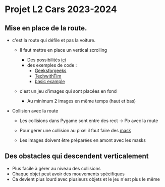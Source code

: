 # Projet L2 Cars 2023-2024

## Mise en place de la route.

* c'est la route qui défile et pas la voiture. 
  
  * Il faut mettre en place un vertical scrolling
    * Des possibilités  [ici](http://www.google.com/search?q=vertical+scrollling+pygame)
    * des exemples de code :
      * [Geeksforgeeks](https://www.geeksforgeeks.org/creating-a-scrolling-background-in-pygame/)
      * [TechwithTim](https://www.techwithtim.net/tutorials/game-development-with-python/side-scroller-pygame/background)
      * [basic example](https://stackoverflow.com/questions/17240442/how-to-make-the-background-continuously-scrolling-with-pygame)
  * c'est un jeu d'images qui sont placées en fond
  
    * Au minimum 2 images en même temps (haut et bas)
  
* Collision avec la route
  
  * Les collisions dans Pygame sont entre des rect -> Pb avec la route
  
  * Pour gérer une collision au pixel il faut faire des [mask](https://github.com/Rabbid76/PyGameExamplesAndAnswers/blob/master/documentation/pygame/pygame_mask.md) 
  
  * Les images doivent être préparées en amont avec les masks
  
  
## Des obstacles qui descendent verticalement

* Plus facile à gérer au niveau des collisions
* Chaque objet peut avoir des mouvements spécifiques
* Ca devient plus lourd avec plusieurs objets et le jeu n'est plus le même